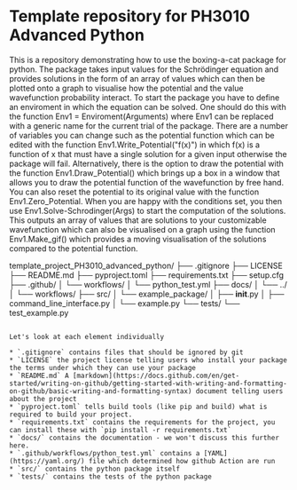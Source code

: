 # Template repository for PH3010 Advanced Python

This is a repository demonstrating how to use the boxing-a-cat package for python. The package takes input values for the Schrödinger equation and provides solutions in the form of an array of values which can then be plotted onto a graph to visualise how the potential and the value wavefunction probability interact. To start the package you have to define an enviroment in which the equation can be solved. One should do this with the function Env1 = Enviroment(Arguments) where Env1 can be replaced with a generic name for the current trial of the package. There are a number of variables you can change such as the potential function which can be edited with the function Env1.Write_Potential("f(x)") in which f(x) is a function of x that must have a single solution for a given input otherwise the package will fail. Alternatively, there is the option to draw the potential with the function Env1.Draw_Potential() which brings up a box in a window that allows you to draw the potential function of the wavefunction by free hand. You can also reset the potential to its original value with the function Env1.Zero_Potential. When you are happy with the conditions set, you then use Env1.Solve-Schrodinger(Args) to start the computation of the solutions. This outputs an array of values that are solutions to your customizable wavefunction which can also be visualised on a graph using the function Env1.Make_gif() which provides a moving visualisation of the solutions compared to the potential function. 

template_project_PH3010_advanced_python/
├── .gitignore
├── LICENSE
├── README.md
├── pyproject.toml
├── requirements.txt
├── setup.cfg
├── .github/
│   └── workflows/
│              └── python_test.yml
├── docs/
│   └── ../
│   └── workflows/
├── src/
│   └── example_package/
│       ├── __init__.py
│       ├── command_line_interface.py
│       └── example.py
└── tests/
        └── test_example.py
```

Let's look at each element individually

* `.gitignore` contains files that should be ignored by git
* `LICENSE` the project license telling users who install your package the terms under which they can use your package
* `README.md` A [markdown](https://docs.github.com/en/get-started/writing-on-github/getting-started-with-writing-and-formatting-on-github/basic-writing-and-formatting-syntax) document telling users about the project
* `pyproject.toml` tells build tools (like pip and build) what is required to build your project.
* `requirements.txt` contains the requirements for the project, you can install these with `pip install -r requirements.txt`
* `docs/` contains the documentation - we won't discuss this further here.
* `.github/workflows/python_test.yml` contains a [YAML](https://yaml.org/) file which determined how github Action are run
* `src/` contains the python package itself
* `tests/` contains the tests of the python package
